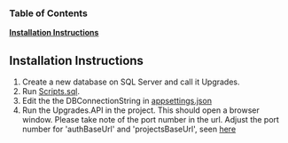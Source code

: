 ### Table of Contents
**[Installation Instructions](#installation-instructions)**<br>


## Installation Instructions


1. Create a new database on SQL Server and call it Upgrades.
2.  Run [Scripts.sql](https://github.com/Justbeingjustin/auto-upgrade/blob/10daaf0afe6e4cde095eda19edc0a42aeb9ab7ae/Upgrades.API/Scripts/DbScript.sql).
3. Edit the the DBConnectionString in [appsettings.json](https://github.com/Justbeingjustin/auto-upgrade/blob/af4483bcb3ff72b599a86a73ec34fd8fb2253df1/Upgrades.API/appsettings.json)
4. Run the Upgrades.API in the project. This should open a browser window. Please take note of the port number in the url.
Adjust the port number for 'authBaseUrl' and 'projectsBaseUrl', seen [here](https://github.com/Justbeingjustin/auto-upgrade/blob/ea14d49db12567edfca236cd470aaf6017bed0c1/WPFSampleApp/App.config)

